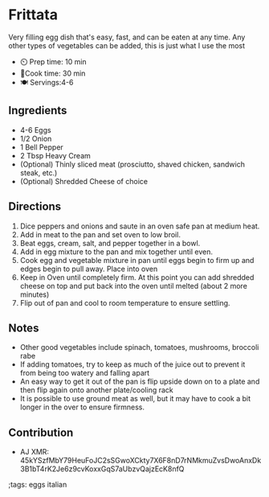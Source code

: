 # Frittata

Very filling egg dish that's easy, fast, and can be eaten at any time. Any other types of vegetables can be added, this is just what I use the most

- ⏲️ Prep time: 10 min
- 🍳Cook time: 30 min
- 🍽️ Servings:4-6

## Ingredients

- 4-6 Eggs
- 1/2 Onion
- 1 Bell Pepper
- 2 Tbsp Heavy Cream
- (Optional) Thinly sliced meat (prosciutto, shaved chicken, sandwich steak, etc.)
- (Optional) Shredded Cheese of choice

## Directions

1. Dice peppers and onions and saute in an oven safe pan at medium heat.
2. Add in meat to the pan and set oven to low broil.
3. Beat eggs, cream, salt, and pepper together in a bowl. 
4. Add in egg mixture to the pan and mix together until even. 
5. Cook egg and vegetable mixture in pan until eggs begin to firm up and edges begin to pull away. Place into oven
6. Keep in Oven until completely firm. At this point you can add shredded cheese on top and put back into the oven until melted (about 2 more minutes)
7. Flip out of pan and cool to room temperature to ensure settling.

## Notes
- Other good vegetables include spinach, tomatoes, mushrooms, broccoli rabe 
- If adding tomatoes, try to keep as much of the juice out to prevent it from being too watery and falling apart
- An easy way to get it out of the pan is flip upside down on to a plate and then flip again onto another plate/cooling rack
- It is possible to use ground meat as well, but it may have to cook a bit longer in the over to ensure firmness.

## Contribution

- AJ XMR: 45kYSzfMbY79HeuFoJC2sSGwoXCkty7X6F8nD7rNMkmuZvsDwoAnxDk3B1bT4rK2Je6z9cvKoxxGqS7aUbzvQajzEcK8nfQ

;tags: eggs italian 

